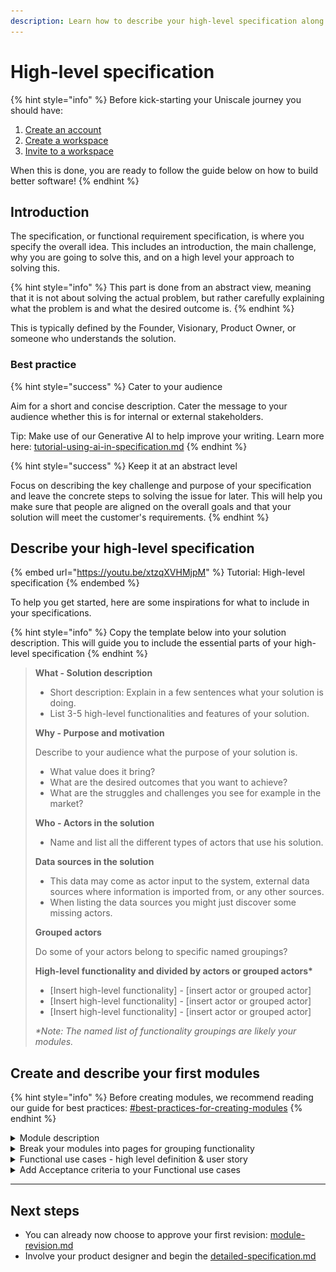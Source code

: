 ```yaml
---
description: Learn how to describe your high-level specification along with best practices.
---
```


# High-level specification

{% hint style="info" %}
Before kick-starting your Uniscale journey you should have:

1. [Create an account](https://help.uniscale.com/account-and-preferences/create-an-account)
2. [Create a workspace](https://help.uniscale.com/workspace-administration/manage-workspaces/create-a-workspace)
3. [Invite to a workspace](https://help.uniscale.com/workspace-administration/manage-workspaces/invite-to-a-workspace)

When this is done, you are ready to follow the guide below on how to build better software!
{% endhint %}



## Introduction

The specification, or functional requirement specification, is where you specify the overall idea. This includes an introduction, the main challenge, why you are going to solve this, and on a high level your approach to solving this.

{% hint style="info" %}
This part is done from an abstract view, meaning that it is not about solving the actual problem, but rather carefully explaining what the problem is and what the desired outcome is.
{% endhint %}

This is typically defined by the Founder, Visionary, Product Owner, or someone who understands the solution.



### Best practice

{% hint style="success" %}
Cater to your audience

Aim for a short and concise description. Cater the message to your audience whether this is for internal or external stakeholders.

Tip: Make use of our Generative AI to help improve your writing. Learn more here: [tutorial-using-ai-in-specification.md](../solution-basics/tutorial-using-ai-in-specification.md "mention")
{% endhint %}

{% hint style="success" %}
Keep it at an abstract level

Focus on describing the key challenge and purpose of your specification and leave the concrete steps to solving the issue for later. This will help you make sure that people are aligned on the overall goals and that your solution will meet the customer's requirements.
{% endhint %}



## Describe your high-level specification



{% embed url="https://youtu.be/xtzqXVHMjpM" %}
Tutorial: High-level specification
{% endembed %}

To help you get started, here are some inspirations for what to include in your specifications.

{% hint style="info" %}
Copy the template below into your solution description. This will guide you to include the essential parts of your high-level specification
{% endhint %}

> **What - Solution description**
>
> * Short description: Explain in a few sentences what your solution is doing.
> * List 3-5 high-level functionalities and features of your solution.
>
> **Why - Purpose and motivation**
>
> Describe to your audience what the purpose of your solution is.
>
> * What value does it bring?
> * What are the desired outcomes that you want to achieve?
> * What are the struggles and challenges you see for example in the market?
>
> **Who - Actors in the solution**
>
> * Name and list all the different types of actors that use his solution.
>
> **Data sources in the solution**
>
> * This data may come as actor input to the system, external data sources where information is imported from, or any other sources.
> * When listing the data sources you might just discover some missing actors.
>
> **Grouped actors**
>
> Do some of your actors belong to specific named groupings?
>
> **High-level functionality and divided by actors or grouped actors\***
>
> * \[Insert high-level functionality] - \[insert actor or grouped actor]
> * \[Insert high-level functionality] - \[insert actor or grouped actor]
> * \[Insert high-level functionality] - \[insert actor or grouped actor]
>
> _\*Note: The named list of functionality groupings are likely your modules._



## Create and describe your first modules

{% hint style="info" %}
Before creating modules, we recommend reading our guide for best practices: [#best-practices-for-creating-modules](../solution-basics/#best-practices-for-creating-modules "mention")
{% endhint %}

<details>

<summary>Module description</summary>

The description of your module is where you describe the purpose and intention for this specific module.&#x20;

💡 Tip: You can re-use the relevant information you described in your high-level specification.

Here are relevant things to include:&#x20;

* Intended functionality for the specific module.
* What is the exact action that this module intends to achieve?
* Detailed explanation of what this module is supposed to do and how it proposes to achieve it
* Actors: Who is going to interact with this module?



<img src="../../../.gitbook/assets/CleanShot 2024-07-02 at 10.01.51.png" alt="" data-size="original">



</details>

<details>

<summary>Break your modules into pages for grouping functionality</summary>

Pages are an element for structure, where you can organize and group your functional use cases. Often used (if needed) when you have locked in the first revision.&#x20;



<img src="../../../.gitbook/assets/CleanShot 2024-07-02 at 10.02.58.png" alt="" data-size="original">



You can read more about Pages here: [#page](../solution-basics/#page "mention")

</details>

<details>

<summary>Functional use cases - high level definition &#x26; user story </summary>

* This is the high-level behavior: a clear description of the high-level functionality intended for the user (this usually entails an action/ taking the user from point A to point B
* A good logic to follow is that you should describe the functional use case with:&#x20;
  * Define the actor and their needs.
  * Describe what each actor wants to achieve.
  * Define their desired outcome.
* Examples: House cleaning app: As a house owner, when my house is dirty, I want to book a cleaner, so that my house is cleaned.



<img src="../../../.gitbook/assets/CleanShot 2024-07-02 at 10.04.56 (1).png" alt="" data-size="original">



You can read more here: [#functional-use-case](../solution-basics/#functional-use-case "mention")

</details>

<details>

<summary>Add Acceptance criteria to your Functional use cases</summary>

* Describe what this is and how it will work
* Note; Our Generative AI can help write suggestions for what acceptance criteria to include: [#ai-generated-acceptance-criteria](../solution-basics/tutorial-using-ai-in-specification.md#ai-generated-acceptance-criteria "mention")
* Definition: a list of qualifications that the functional use case (UX flow if detailed specification?) needs to fulfill



<img src="../../../.gitbook/assets/CleanShot 2024-07-02 at 10.05.54.png" alt="" data-size="original">



</details>

***



## Next steps

* You can already now choose to approve your first revision: [module-revision.md](../module-revision.md "mention")
* Involve your product designer and begin the [detailed-specification.md](../detailed-specification.md "mention")
